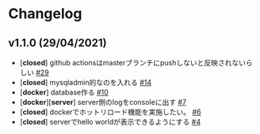 # Changelog

## v1.1.0 (29/04/2021)
- [**closed**] github actionsはmasterブランチにpushしないと反映されないらしい [#29](https://github.com/konoJobChange/tyoto_todo/issues/29)
- [**closed**] mysqladmin的なのを入れる [#14](https://github.com/konoJobChange/tyoto_todo/issues/14)
- [**docker**] database作る [#10](https://github.com/konoJobChange/tyoto_todo/issues/10)
- [**docker**][**server**] server側のlogをconsoleに出す [#7](https://github.com/konoJobChange/tyoto_todo/issues/7)
- [**closed**] dockerでホットリロード機能を実施したい。 [#6](https://github.com/konoJobChange/tyoto_todo/issues/6)
- [**closed**] serverでhello worldが表示できるようにする [#4](https://github.com/konoJobChange/tyoto_todo/issues/4)
